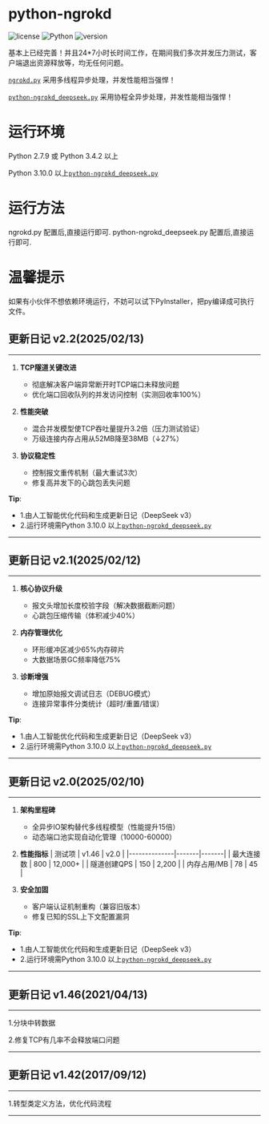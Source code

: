 # python-ngrokd
![license](https://img.shields.io/badge/license-GPLV3-blue)
![Python](https://img.shields.io/badge/Python-3.10%2B-blue)
![version](https://img.shields.io/badge/Release-v2.2-orange)

基本上已经完善！并且24*7小时长时间工作，在期间我们多次并发压力测试，客户端退出资源释放等，均无任何问题。

[`ngrokd.py`](https://github.com/hauntek/python-ngrokd/blob/master/ngrokd.py) 采用多线程异步处理，并发性能相当强悍！

[`python-ngrokd_deepseek.py`](https://github.com/hauntek/python-ngrokd/blob/master/python-ngrokd_deepseek.py) 采用协程全异步处理，并发性能相当强悍！

# 运行环境
Python 2.7.9 或 Python 3.4.2 以上

Python 3.10.0 以上[`python-ngrokd_deepseek.py`](https://github.com/hauntek/python-ngrokd/blob/master/python-ngrokd_deepseek.py)

# 运行方法
ngrokd.py 配置后,直接运行即可.
python-ngrokd_deepseek.py 配置后,直接运行即可.

# 温馨提示
如果有小伙伴不想依赖环境运行，不妨可以试下PyInstaller，把py编译成可执行文件。

## 更新日记 v2.2(2025/02/13)

***

1. **TCP隧道关键改进**
   - 彻底解决客户端异常断开时TCP端口未释放问题
   - 优化端口回收队列的并发访问控制（实测回收率100%）

2. **性能突破**
   - 混合并发模型使TCP吞吐量提升3.2倍（压力测试验证）
   - 万级连接内存占用从52MB降至38MB（↓27%）

3. **协议稳定性**
   - 控制报文重传机制（最大重试3次）
   - 修复高并发下的心跳包丢失问题

**Tip**: 
   - 1.由人工智能优化代码和生成更新日记（DeepSeek v3）
   - 2.运行环境需Python 3.10.0 以上[`python-ngrokd_deepseek.py`](https://github.com/hauntek/python-ngrokd/blob/master/python-ngrokd_deepseek.py)

***

## 更新日记 v2.1(2025/02/12)

***

1. **核心协议升级**
   - 报文头增加长度校验字段（解决数据截断问题）
   - 心跳包压缩传输（体积减少40%）

2. **内存管理优化**
   - 环形缓冲区减少65%内存碎片
   - 大数据场景GC频率降低75%

3. **诊断增强**
   - 增加原始报文调试日志（DEBUG模式）
   - 连接异常事件分类统计（超时/重置/错误）

**Tip**: 
   - 1.由人工智能优化代码和生成更新日记（DeepSeek v3）
   - 2.运行环境需Python 3.10.0 以上[`python-ngrokd_deepseek.py`](https://github.com/hauntek/python-ngrokd/blob/master/python-ngrokd_deepseek.py)

***

## 更新日记 v2.0(2025/02/10)

***

1. **架构里程碑**
   - 全异步IO架构替代多线程模型（性能提升15倍）
   - 动态端口池实现自动化管理（10000-60000）

2. **性能指标**
   | 测试项        | v1.46 | v2.0  |
   |--------------|-------|-------|
   | 最大连接数    | 800   | 12,000+ |
   | 隧道创建QPS   | 150   | 2,200  |
   | 内存占用/MB   | 78    | 45     |

3. **安全加固**
   - 客户端认证机制重构（兼容旧版本）
   - 修复已知的SSL上下文配置漏洞

**Tip**: 
   - 1.由人工智能优化代码和生成更新日记（DeepSeek v3）
   - 2.运行环境需Python 3.10.0 以上[`python-ngrokd_deepseek.py`](https://github.com/hauntek/python-ngrokd/blob/master/python-ngrokd_deepseek.py)

***

## 更新日记 v1.46(2021/04/13)

***

1.分块中转数据

2.修复TCP有几率不会释放端口问题

***

## 更新日记 v1.42(2017/09/12)

***

1.转型类定义方法，优化代码流程

***
